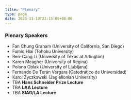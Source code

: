 ```yaml
---
title: "Plenary"
type: page
date: 2023-11-18T23:15:09+08:00
---
```


### Plenary Speakers

- Fan Chung Graham (University of California, San Diego)
- Fumio Hiai (Tohoku University)
- Ren-Cang Li (University of Texas at Arlington)
- Karen Meagher (University of Regina)
- Polona Oblak (University of Ljubljana)
- Fernando De Terán Vergara (Catedrático de Universidad)
- Karol Życzkowski (Jagiellonian University)
- TBA **Hans Schneider Prize Lecture**
- TBA **LAA Lecture**
- TBA **SIAG/LA Lecture**